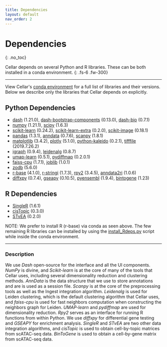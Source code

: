 ```yaml
---
title: Dependencies
layout: default
nav_order: 2
---
```


# Dependencies
{: .no_toc}

Cellar depends on several Python and R libraries. These can be both installed
in a conda environment.
{: .fs-6 .fw-300}

---

View Cellar's [conda environment](https://github.com/ferrocactus/CellarV/blob/master/env.yml) for a full list of libraries and their
versions. Below we describe only the libraries that Cellar depends on
explicitly.

## Python Dependencies

- [dash](https://plotly.com/dash/) (1.21.0), [dash-bootstrap-components](https://dash-bootstrap-components.opensource.faculty.ai/) (0.13.0), [dash-bio](https://dash.plotly.com/dash-bio) (0.7.1)
- [numpy](https://numpy.org/) (1.21.1), [scipy](https://scipy.org/) (1.6.3)
- [scikit-learn](https://scikit-learn.org/) (0.24.2), [scikit-learn-extra](https://scikit-learn-extra.readthedocs.io/en/stable/) (0.2.0), [scikit-image](https://scikit-image.org/) (0.18.1)
- [pandas](https://pandas.pydata.org/) (1.3.1), [anndata](https://anndata.readthedocs.io/en/latest/) (0.7.6), [scanpy](https://scanpy.readthedocs.io/en/stable/) (1.8.1)
- [matplotlib](https://matplotlib.org/) (3.4.2), [plotly](https://plotly.com/) (5.1.0), [python-kaleido](https://pypi.org/project/kaleido/) (0.2.1), [tifffile](https://pypi.org/project/tifffile/) (2019.7.26.2)
- [igraph](https://igraph.org/) (0.9.4), [leidenalg](https://leidenalg.readthedocs.io/en/latest/) (0.8.7)
- [umap-learn](https://umap-learn.readthedocs.io/en/latest/) (0.5.1), [pydiffmap](https://pydiffmap.readthedocs.io/en/master/) (0.2.0.1)
- [faiss-cpu](https://github.com/facebookresearch/faiss) (1.7.1), [joblib](https://joblib.readthedocs.io/en/latest/) (1.0.1)
- [zodb](https://zodb.org/en/latest/) (5.6.0)
- [r-base](https://www.r-project.org/) (4.1.0), [r-stringi](https://cran.r-project.org/web/packages/stringi/index.html) (1.7.3), [rpy2](https://rpy2.github.io/) (3.4.5), [anndata2ri](https://github.com/theislab/anndata2ri) (1.0.6)
- [diffxpy](https://diffxpy.readthedocs.io/en/latest/) (0.7.4), [gseapy](https://gseapy.readthedocs.io/en/latest/introduction.html) (0.10.5), [pyensembl](https://readthedocs.org/projects/pyensembl/downloads/pdf/latest/) (1.9.4), [bintogene](https://github.com/ferrocactus/BinToGene) (1.23)

## R Dependencies

- [SingleR](https://github.com/dviraran/SingleR) (1.6.1)
- [cisTopic](https://github.com/aertslab/cisTopic) (0.3.0)
- [STvEA](https://github.com/CamaraLab/STvEA) (0.2.0)

NOTE: We prefer to install R (r-base) via conda as seen above.
The few remaining R libraries can be installed
by using the [install_Rdeps.py](https://github.com/ferrocactus/CellarV/blob/master/install_Rdeps.py) script while inside the conda environment.

---

### Description
We use *Dash* open-source for the interface and all the UI components. *NumPy*
is divine, and *Scikit-learn* is at the core of many of the tools
that Cellar uses, including several dimensionality reduction and
clustering methods. *AnnData* is the data structure that we use to store
annotations and are is used as a session file.
*Scanpy* is at the core of the preprocessing tools as well as the Ingest
integration algorithm. *Leidenalg* is used for Leiden clustering, which is the
default clustering algorithm that Cellar uses, and *faiss-cpu* is used for fast
neighbors computation when constructing the neighbors graph for Leiden.
*UMAP-learn* and *pydiffmap* are used for dimensionality reduction. *Rpy2* serves
as an interface for running R functions from within Python. We use *diffxpy*
for differential gene testing and *GSEAPY* for enrichment analysis.
*SingleR* and *STvEA* are two other data integration algorithms,
and *cisTopic* is used to obtain cell-by-topic matrices from scATAC-seq data.
*BinToGene* is used to obtain a cell-by-gene matrix from scATAC-seq data.